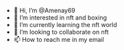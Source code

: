 - 👋 Hi, I’m @Amenay69
- 👀 I’m interested in nft and boxing 
- 🌱 I’m currently learning the nft world 
- 💞️ I’m looking to collaborate on nft
- 📫 How to reach me in my email 

<!---
Amenay69/Amenay69 is a ✨ special ✨ repository because its `README.md` (this file) appears on your GitHub profile.
You can click the Preview link to take a look at your changes.
--->
